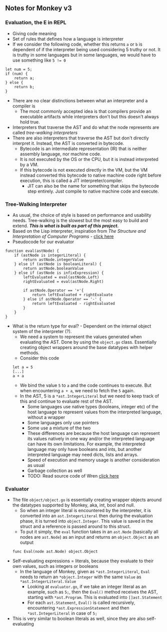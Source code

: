 ## Notes for Monkey v3

### Evaluation, the E in REPL
- Giving code meaning
- Set of rules that defines how a language is interpreter
- If we consider the following code, whether this returns `a` or `b` is dependent of if the interpreter being used considering 5 truthy or not. 
It is truthy in some languages but in some languages, we would have to use something like `5 != 0`
```
let num = 5;
if (num) {
    return a;
} else {
    return b;
}
```
- There are no clear distinctions between what an interpreter and a compiler is
    - The most commonly accepted idea is that compilers provide an executable artifacts while interpreters don't but this doesn't always hold true.
- Interpreters that traverse the AST and do what the node represents are called *tree-walking interpreters*
- There are also interpreters that traverse the AST but don't directly interpret it. Instead, the AST is converted in bytecode. 
    - Bytecode is an intermediate representation (IR) that is neither assembly language, nor machine code.
    - It is not executed by the OS or the CPU, but it is instead interpreted by a VM.
    - If this bytecode is not executed directly in the VM, but the VM instead converted this bytecode to native machine code right before execution, this is called a JIT interpreter/compiler.
        - JIT can also be the name for something that skips the bytecode step entirely. Just compile to native machine code and execute.


### Tree-Walking Interpreter        
- As usual, the choice of style is based on performance and usability needs. Tree-walking is the slowest but the most easy to build and extend. ***This is what is built as part of this project.***
- Based on the Lisp interpreter, inspiration from *The Structure and Interpretation of Computer Programs* - [click here](https://web.mit.edu/6.001/6.037/sicp.pdf)
- Pseudocode for our evaluator
```
function eval(astNode) {
    if (astNode is integerLiteral) {
        return astNode.integerValue
    } else if (astNode is booleanLiteral) {
        return astNode.booleanValue
    } else if (astNode is infixExpression) {
        leftEvaluated = eval(astNode.Left)
        rightEvaluated = eval(astNode.Right)

        if astNode.Operator == '+'{
            return leftEvaluated + rightEvaluate
        } else if astNode.Operator == '-' {
            return leftEvaluated - rightEvaluated
        }
    }
}
```
- What is the return type for eval? - Dependent on the internal object system of the interpreter (?). 
    - We need a system to represent the values generated when evaluating the AST. Done by using the `object.go` class. Essentially creating object wrappers around the base datatypes with helper methods.
    - Consider this code 
    ```
    let a = 5
    [...]
    a + a
    ```
    - We bind the value `5` to `a` and the code continues to execute. But when encountering `a + a`, we need to fetch the `5` again. 
    - In the AST, 5 is a `*ast.IntegerLiteral` but we need to keep track of this and continue to evaluate rest of the AST.
        - Some languages use native types (booleans, integer etc) of the host language to represent values from the interpreted language, without a wrapper
        - Some languages only use pointers
        - Some use a mixture of the two
        - These differences are because the host language can represent its values natively in one way and/or the interpreted language can have its own limitations. For example, the interpreted language may only have booleans and ints, but another interpreted language may need dicts, lists and arrays.
        - Speed of execution and memory usage is another consideration as usual
        - Garbage collection as well
        - TODO: Read source code of Wren [click here](https://github.com/wren-lang/wren)


### Evaluator
- The file `object/object.go` is essentially creating wrapper objects around the datatypes supported by Monkey, aka, int, bool and null.
    - So when an integer literal is encountered by the interpreter, it is converted into an `ast.IntegerLiteral` then during the evaluation phase, it is turned into `object.Integer`. This value is saved in the struct and a reference is passed around to this struct.
    - To put it simply, the `eval` function takes in an `ast.Node` (basically all nodes are `ast.Node`) as an input and returns an `object.Object` as an output
    ```
    func Eval(node ast.Node) object.Object
    ```
- Self-evaluating expressions = literals, because they evaluate to their own values, such as integers or booleans
    - In the language of Monkey, given as `*ast.IntegerLiteral`, `Eval` needs to return an `*object.Integer` with the same `Value` as `*ast.IntegerLiteral.Value`
        - Looking at `evaluator.go`, if we take an integer literal as an example, such as `5;`, then the `Eval()` method receives the AST, starting with `*ast.Program`. This is evaluated into `[]ast.Statement`
        - For each `ast.Statement`, `Eval()` is called recursively, encountering `*ast.ExpressionStatement` and then `*ast.IntegerLiteral` in case of `5;`
- This is very similar to boolean literals as well, since they are also self-evaluating